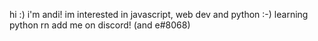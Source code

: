 hi :) i'm andi!
im interested in javascript, web dev and python :-)
learning python rn
add me on discord! (and e#8068)
